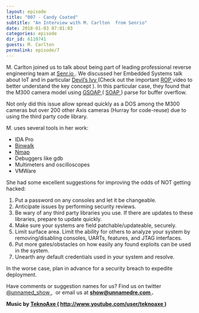```yaml
---
layout: episode
title: "007 - Candy Coated"
subtitle: "An Interview with M. Carlton  from Senrio"
date: 2018-01-03 07:01:03
categories: episode
dir_id: 6110741
guests: M. Carlton
permalink: episode/7
---
```

<p>
 M. Carlton joined us to talk about being part of leading professional reverse engineering team at
 <a href="http://senr.io/">
  Senr.io
 </a>
 . We discussed her Embedded Systems talk about IoT and in particular
 <a href="http://blog.senr.io/devilsivy.html">
  Devil’s Ivy
 </a>
 (Check out the important
 <a href="https://en.wikipedia.org/wiki/Return-oriented_programming">
  ROP
 </a>
 video to better understand the key concept ). In this particular case, they found that the M300 camera model using
 <a href="https://en.wikipedia.org/wiki/GSOAP">
  GSOAP
 </a>
 (
 <a href="https://en.wikipedia.org/wiki/SOAP">
  SOAP
 </a>
 ) parse for buffer overflow.
</p>
<p>
 Not only did this issue allow spread quickly as a DOS among the M300 cameras but over 200 other Axis cameras (Hurray for code-reuse) due to using the third party code library.
</p>
<p>
 M. uses several tools in her work:
</p>
<ul>
 <li>
  IDA Pro
 </li>
 <li>
  <a href="https://tools.kali.org/forensics/binwalk">
   Binwalk
  </a>
 </li>
 <li>
  <a href="https://en.wikipedia.org/wiki/Nmap">
   Nmap
  </a>
 </li>
 <li>
  Debuggers like gdb
 </li>
 <li>
  Multimeters and oscilloscopes
 </li>
 <li>
  VMWare
 </li>
</ul>
<p>
 She had some excellent suggestions for improving the odds of NOT getting hacked:
</p>
<ol>
 <li>
  Put a password on any consoles and let it be changeable.
 </li>
 <li>
  Anticipate issues by performing security reviews.
 </li>
 <li>
  Be wary of any third party libraries you use. If there are updates to these libraries, prepare to update quickly.
 </li>
 <li>
  Make sure your systems are field patchable/updateable, securely.
 </li>
 <li>
  Limit surface area. Limit the ability for others to analyze your system by removing/disabling consoles, UARTs, features, and JTAG interfaces.
 </li>
 <li>
  Put more gates/obstacles on how easily any found exploits can be used in the system.
 </li>
 <li>
  Unearth any default credentials used in your system and resolve.
 </li>
</ol>
<p>
 In the worse case, plan in advance for a security breach to expedite deployment.
</p>
<p>
 Have comments or suggestion names for us? Find us on twitter
 <a href="https://twitter.com/unnamed_show">
  @unnamed_show
 </a>
 ,  or email us at
 <a href="mailto:show@unnamedre.com">
  <strong>
   show@unnamedre.com
  </strong>
 </a>
 <strong>
  .
 </strong>
</p>
<p>
 <strong>
  Music by
 </strong>
 <a href="http://www.teknoaxe.com">
  <strong>
   TeknoAxe
  </strong>
 </a>
 <strong>
  (
 </strong>
 <a href="http://www.youtube.com/user/teknoaxe">
  <strong>
   http://www.youtube.com/user/teknoaxe
  </strong>
 </a>
 <strong>
  )
 </strong>
</p>
